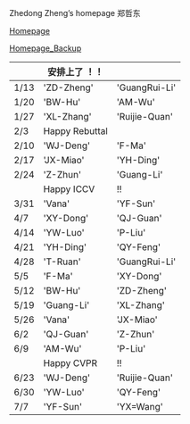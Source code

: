 Zhedong Zheng’s homepage
郑哲东

[Homepage](http://zdzheng.xyz)

[Homepage_Backup](http://zhengzhedong.oschina.io)

| | 安排上了 ！！| |
| ---- | ---- | ---- |
| 1/13 |'ZD-Zheng' | 'GuangRui-Li'|
| 1/20 |'BW-Hu'    |'AM-Wu'|
| 1/27 |'XL-Zhang' |'Ruijie-Quan' |
| 2/3  | Happy Rebuttal | |
| 2/10 |'WJ-Deng'  | 'F-Ma' |
| 2/17 |'JX-Miao'  | 'YH-Ding' |
| 2/24 |'Z-Zhun'   | 'Guang-Li'|
|      |  Happy ICCV| !!   |
| 3/31 |'Vana'  | 'YF-Sun'|
| 4/7  |'XY-Dong'  | 'QJ-Guan' |
| 4/14 |'YW-Luo'  | 'P-Liu' |
| 4/21 |'YH-Ding'  | 'QY-Feng'  |
| 4/28| 'T-Ruan' | 'GuangRui-Li'|
| 5/5 | 'F-Ma'| 'XY-Dong'|
| 5/12 | 'BW-Hu' | 'ZD-Zheng'|
| 5/19 | 'Guang-Li' | 'XL-Zhang'|
| 5/26 | 'Vana' | 'JX-Miao' |
| 6/2 |'QJ-Guan'| 'Z-Zhun'|
| 6/9 |'AM-Wu'| 'P-Liu'|
|      |  Happy CVPR| !!   |
|6/23 | 'WJ-Deng'| 'Ruijie-Quan'|
|6/30 | 'YW-Luo' | 'QY-Feng' |
|7/7 | 'YF-Sun' | 'YX=Wang' |
